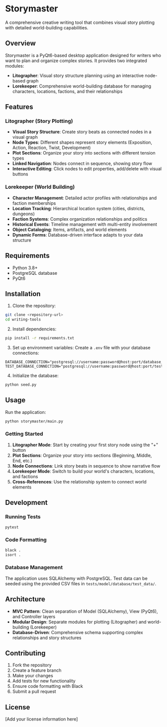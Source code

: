 # Storymaster

A comprehensive creative writing tool that combines visual story plotting with detailed world-building capabilities.

## Overview

Storymaster is a PyQt6-based desktop application designed for writers who want to plan and organize complex stories. It provides two integrated modules:

- **Litographer**: Visual story structure planning using an interactive node-based graph
- **Lorekeeper**: Comprehensive world-building database for managing characters, locations, factions, and their relationships

## Features

### Litographer (Story Plotting)
- **Visual Story Structure**: Create story beats as connected nodes in a visual graph
- **Node Types**: Different shapes represent story elements (Exposition, Action, Reaction, Twist, Development)
- **Plot Sections**: Organize your story into sections with different tension types
- **Linked Navigation**: Nodes connect in sequence, showing story flow
- **Interactive Editing**: Click nodes to edit properties, add/delete with visual buttons

### Lorekeeper (World Building)
- **Character Management**: Detailed actor profiles with relationships and faction memberships
- **Location Tracking**: Hierarchical location system (cities, districts, dungeons)
- **Faction Systems**: Complex organization relationships and politics
- **Historical Events**: Timeline management with multi-entity involvement
- **Object Cataloging**: Items, artifacts, and world elements
- **Dynamic Forms**: Database-driven interface adapts to your data structure

## Requirements

- Python 3.8+
- PostgreSQL database
- PyQt6

## Installation

1. Clone the repository:
```bash
git clone <repository-url>
cd writing-tools
```

2. Install dependencies:
```bash
pip install -r requirements.txt
```

3. Set up environment variables:
Create a `.env` file with your database connections:
```
DATABASE_CONNECTION="postgresql://username:password@host:port/database_name"
TEST_DATABASE_CONNECTION="postgresql://username:password@host:port/test_database_name"
```

4. Initialize the database:
```bash
python seed.py
```

## Usage

Run the application:
```bash
python storymaster/main.py
```

### Getting Started

1. **Litographer Mode**: Start by creating your first story node using the "+" button
2. **Plot Sections**: Organize your story into sections (Beginning, Middle, End, etc.)
3. **Node Connections**: Link story beats in sequence to show narrative flow
4. **Lorekeeper Mode**: Switch to build your world's characters, locations, and factions
5. **Cross-References**: Use the relationship system to connect world elements

## Development

### Running Tests
```bash
pytest
```

### Code Formatting
```bash
black .
isort .
```

### Database Management
The application uses SQLAlchemy with PostgreSQL. Test data can be seeded using the provided CSV files in `tests/model/database/test_data/`.

## Architecture

- **MVC Pattern**: Clean separation of Model (SQLAlchemy), View (PyQt6), and Controller layers
- **Modular Design**: Separate modules for plotting (Litographer) and world-building (Lorekeeper)
- **Database-Driven**: Comprehensive schema supporting complex relationships and story structures

## Contributing

1. Fork the repository
2. Create a feature branch
3. Make your changes
4. Add tests for new functionality
5. Ensure code formatting with Black
6. Submit a pull request

## License

[Add your license information here]